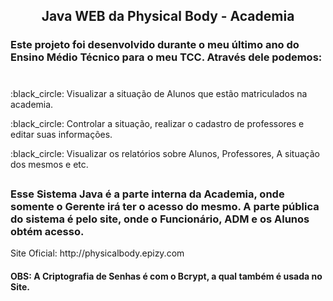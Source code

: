 <h2 align="center"> Java WEB da Physical Body - Academia </h2>

<h3> Este projeto foi desenvolvido durante o meu último ano do Ensino Médio Técnico para o meu TCC. Através dele podemos: </h3>

#

<p> :black_circle: Visualizar a situação de Alunos que estão matriculados na academia.</p>
<p> :black_circle: Controlar a situação, realizar o cadastro de professores e editar suas informações.</p>
<p> :black_circle: Visualizar os relatórios sobre Alunos, Professores, A situação dos mesmos e etc.</p>

##

<h3>Esse Sistema Java é a parte interna da Academia, onde somente o Gerente irá ter o acesso do mesmo. A parte pública do sistema é pelo site, onde o Funcionário, ADM e os Alunos obtém acesso. </h3>
<p target="_blank"> Site Oficial: http://physicalbody.epizy.com  </p>
<h4>OBS: A Criptografia de Senhas é com o Bcrypt, a qual também é usada no Site.</h4>
